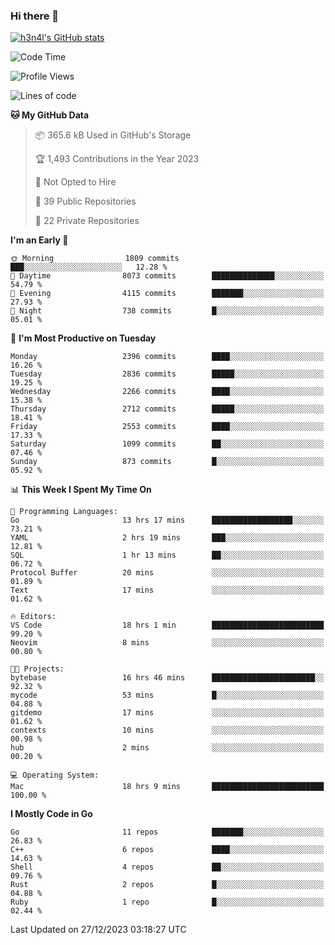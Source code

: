 ### Hi there 👋

[![h3n4l's GitHub stats](https://github-readme-stats.vercel.app/api?username=h3n4l&count_private=true&show_icons=true&theme=radical)](https://github.com/h3n4l/github-readme-stats)

<!--START_SECTION:waka-->
![Code Time](http://img.shields.io/badge/Code%20Time-1%2C819%20hrs%2047%20mins-blue)

![Profile Views](http://img.shields.io/badge/Profile%20Views-1-blue)

![Lines of code](https://img.shields.io/badge/From%20Hello%20World%20I%27ve%20Written-3.9%20million%20lines%20of%20code-blue)

**🐱 My GitHub Data** 

> 📦 365.6 kB Used in GitHub's Storage 
 > 
> 🏆 1,493 Contributions in the Year 2023
 > 
> 🚫 Not Opted to Hire
 > 
> 📜 39 Public Repositories 
 > 
> 🔑 22 Private Repositories 
 > 
**I'm an Early 🐤** 

```text
🌞 Morning                1809 commits        ███░░░░░░░░░░░░░░░░░░░░░░   12.28 % 
🌆 Daytime                8073 commits        ██████████████░░░░░░░░░░░   54.79 % 
🌃 Evening                4115 commits        ███████░░░░░░░░░░░░░░░░░░   27.93 % 
🌙 Night                  738 commits         █░░░░░░░░░░░░░░░░░░░░░░░░   05.01 % 
```
📅 **I'm Most Productive on Tuesday** 

```text
Monday                   2396 commits        ████░░░░░░░░░░░░░░░░░░░░░   16.26 % 
Tuesday                  2836 commits        █████░░░░░░░░░░░░░░░░░░░░   19.25 % 
Wednesday                2266 commits        ████░░░░░░░░░░░░░░░░░░░░░   15.38 % 
Thursday                 2712 commits        █████░░░░░░░░░░░░░░░░░░░░   18.41 % 
Friday                   2553 commits        ████░░░░░░░░░░░░░░░░░░░░░   17.33 % 
Saturday                 1099 commits        ██░░░░░░░░░░░░░░░░░░░░░░░   07.46 % 
Sunday                   873 commits         █░░░░░░░░░░░░░░░░░░░░░░░░   05.92 % 
```


📊 **This Week I Spent My Time On** 

```text
💬 Programming Languages: 
Go                       13 hrs 17 mins      ██████████████████░░░░░░░   73.21 % 
YAML                     2 hrs 19 mins       ███░░░░░░░░░░░░░░░░░░░░░░   12.81 % 
SQL                      1 hr 13 mins        ██░░░░░░░░░░░░░░░░░░░░░░░   06.72 % 
Protocol Buffer          20 mins             ░░░░░░░░░░░░░░░░░░░░░░░░░   01.89 % 
Text                     17 mins             ░░░░░░░░░░░░░░░░░░░░░░░░░   01.62 % 

🔥 Editors: 
VS Code                  18 hrs 1 min        █████████████████████████   99.20 % 
Neovim                   8 mins              ░░░░░░░░░░░░░░░░░░░░░░░░░   00.80 % 

🐱‍💻 Projects: 
bytebase                 16 hrs 46 mins      ███████████████████████░░   92.32 % 
mycode                   53 mins             █░░░░░░░░░░░░░░░░░░░░░░░░   04.88 % 
gitdemo                  17 mins             ░░░░░░░░░░░░░░░░░░░░░░░░░   01.62 % 
contexts                 10 mins             ░░░░░░░░░░░░░░░░░░░░░░░░░   00.98 % 
hub                      2 mins              ░░░░░░░░░░░░░░░░░░░░░░░░░   00.20 % 

💻 Operating System: 
Mac                      18 hrs 9 mins       █████████████████████████   100.00 % 
```

**I Mostly Code in Go** 

```text
Go                       11 repos            ███████░░░░░░░░░░░░░░░░░░   26.83 % 
C++                      6 repos             ████░░░░░░░░░░░░░░░░░░░░░   14.63 % 
Shell                    4 repos             ██░░░░░░░░░░░░░░░░░░░░░░░   09.76 % 
Rust                     2 repos             █░░░░░░░░░░░░░░░░░░░░░░░░   04.88 % 
Ruby                     1 repo              █░░░░░░░░░░░░░░░░░░░░░░░░   02.44 % 
```




 Last Updated on 27/12/2023 03:18:27 UTC
<!--END_SECTION:waka-->

